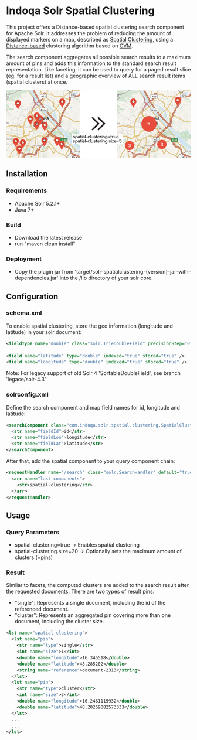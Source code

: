 # Indoqa Solr Spatial Clustering

This project offers a Distance-based spatial clustering search component for Apache Solr. 
It addresses the problem of reducing the amount of displayed markers on a map, described as [Spatial Clustering](https://wiki.apache.org/solr/SpatialClustering), 
using a [Distance-based](https://developers.google.com/maps/articles/toomanymarkers#distancebasedclustering) clustering algorithm based on [GVM](http://www.tomgibara.com/clustering/fast-spatial/).


The search component aggregates all possible search results to a maximum amount of pins and adds this information to the standard search result representation. Like faceting, it can be used to query 
for a paged result slice (eg. for a result list) and a geographic overview of ALL search result items (spatial clusters) at once. 

![Spatial Clustering](https://raw.githubusercontent.com/Indoqa/solr-spatial-clustering/master/spatial_clustering.png)

## Installation

### Requirements

  * Apache Solr 5.2.1+
  * Java 7+
  
### Build

  * Download the latest release
  * run "maven clean install"
  
### Deployment

  * Copy the plugin jar from 'target/solr-spatialclustering-{version}-jar-with-dependencies.jar' into the /lib directory of your solr core.

## Configuration

### schema.xml

To enable spatial clustering, store the geo information (longitude and latitude) in your solr document:

```xml
<fieldType name="double" class="solr.TrieDoubleField" precisionStep="0" positionIncrementGap="0" />

<field name="latitude" type="double" indexed="true" stored="true" />
<field name="longitude" type="double" indexed="true" stored="true" />
```

Note: For legacy support of old Solr 4 'SortableDoubleField', see branch 'legace/solr-4.3'

### solrconfig.xml

Define the search component and map field names for id, longitude and latitude:

```xml
<searchComponent class="com.indoqa.solr.spatial.clustering.SpatialClusteringComponent" name="spatial-clustering">
  <str name="fieldId">id</str>
  <str name="fieldLon">longitude</str>
  <str name="fieldLat">latitude</str>
</searchComponent>
```

After that, add the spatial component to your query component chain:

```xml
<requestHandler name="/search" class="solr.SearchHandler" default="true">
  <arr name="last-components">
    <str>spatial-clustering</str>
  </arr>
</requestHandler>
```

## Usage

### Query Parameters

 * spatial-clustering=true -> Enables spatial clustering
 * spatial-clustering.size=20 -> Optionally sets the maximum amount of clusters (=pins)

### Result

Similar to facets, the computed clusters are added to the search result after the requested documents. There are two types of
result pins:

  * "single": Represents a single document, including the id of the referenced document.
  * "cluster": Represents an aggregated pin covering more than one document, including the cluster size.  
  

```xml
<lst name="spatial-clustering">
  <lst name="pin">
    <str name="type">single</str>
    <int name="size">1</int>
    <double name="longitude">16.345518</double>
    <double name="latitude">48.285202</double>
    <string name="reference">document-2313</string>
  </lst>
  <lst name="pin">
    <str name="type">cluster</str>
    <int name="size">3</int>
    <double name="longitude">16.2461115932</double>
    <double name="latitude">48.20259082573333</double>
  </lst>
  ...
  ...
</lst>

```





 


